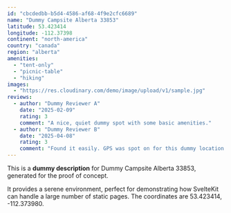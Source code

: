 ```yaml
---
id: "cbcdedbb-b5d4-4586-af68-4f9e2cfc6689"
name: "Dummy Campsite Alberta 33853"
latitude: 53.423414
longitude: -112.37398
continent: "north-america"
country: "canada"
region: "alberta"
amenities:
  - "tent-only"
  - "picnic-table"
  - "hiking"
images:
  - "https://res.cloudinary.com/demo/image/upload/v1/sample.jpg"
reviews:
  - author: "Dummy Reviewer A"
    date: "2025-02-09"
    rating: 3
    comment: "A nice, quiet dummy spot with some basic amenities."
  - author: "Dummy Reviewer B"
    date: "2025-04-08"
    rating: 3
    comment: "Found it easily. GPS was spot on for this dummy location."
---
```


This is a **dummy description** for Dummy Campsite Alberta 33853, generated for the proof of concept.

It provides a serene environment, perfect for demonstrating how SvelteKit can handle a large number of static pages. The coordinates are 53.423414, -112.373980.
